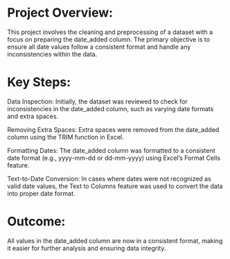 # Project Overview:
This project involves the cleaning and preprocessing of a dataset with a focus on preparing the date_added column. The primary objective is to ensure all date values follow a consistent format and handle any inconsistencies within the data.
# Key Steps:

Data Inspection:
Initially, the dataset was reviewed to check for inconsistencies in the date_added column, such as varying date formats and extra spaces.

Removing Extra Spaces:
Extra spaces were removed from the date_added column using the TRIM function in Excel.

Formatting Dates:
The date_added column was formatted to a consistent date format (e.g., yyyy-mm-dd or dd-mm-yyyy) using Excel’s Format Cells feature.

Text-to-Date Conversion:
In cases where dates were not recognized as valid date values, the Text to Columns feature was used to convert the data into proper date format.

# Outcome:
All values in the date_added column are now in a consistent format, making it easier for further analysis and ensuring data integrity.
